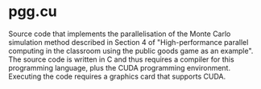 # pgg.cu
Source code that implements the parallelisation of the Monte Carlo simulation method described in Section 4 of "High-performance parallel computing in the classroom using the public goods game as an example". The source code is written in C and thus requires a compiler for this programming language, plus the CUDA programming environment. Executing the code requires a graphics card that supports CUDA.

